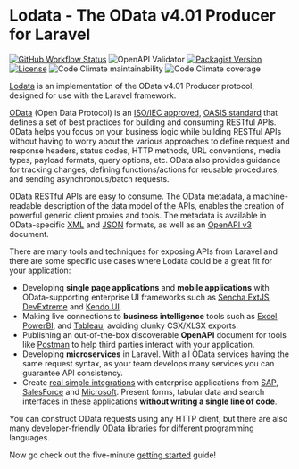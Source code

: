# Lodata - The OData v4.01 Producer for Laravel

<a href="https://github.com/flat3/lodata/actions"><img alt="GitHub Workflow Status" src="https://img.shields.io/github/workflow/status/flat3/lodata/Tests"></a>
<img alt="OpenAPI Validator" src="https://img.shields.io/swagger/valid/3.0?specUrl=https%3A%2F%2Fraw.githubusercontent.com%2Fflat3%2Flodata%2Fmain%2Ftests%2FUnit%2FProtocol%2F__snapshots__%2FServiceMetadataTest__test_has_flight_metadata_document_at_document_root__4.json"/>
<a href="https://packagist.org/packages/flat3/lodata"><img alt="Packagist Version" src="https://img.shields.io/packagist/v/flat3/lodata"></a>
<a href="https://packagist.org/packages/flat3/lodata"><img src="https://img.shields.io/packagist/l/flat3/lodata" alt="License"></a>
<img alt="Code Climate maintainability" src="https://img.shields.io/codeclimate/maintainability-percentage/flat3/lodata">
<img alt="Code Climate coverage" src="https://img.shields.io/codeclimate/coverage/flat3/lodata">

[Lodata](https://lodata.io) is an implementation of the OData v4.01 Producer protocol, designed for use with the Laravel framework.

[OData](https://www.odata.org) (Open Data Protocol) is an
[ISO/IEC approved](https://www.oasis-open.org/news/pr/iso-iec-jtc-1-approves-oasis-odata-standard-for-open-data-exchange),
[OASIS standard](https://www.oasis-open.org/committees/tc_home.php?wg_abbrev=odata) that defines a set of best practices for building and
consuming RESTful APIs.
OData helps you focus on your business logic while building RESTful APIs without having to worry about the various approaches to define request
and response headers, status codes, HTTP methods, URL conventions, media types, payload formats, query options, etc. OData also provides guidance
for tracking changes, defining functions/actions for reusable procedures, and sending asynchronous/batch requests.

OData RESTful APIs are easy to consume. The OData metadata, a machine-readable description of the data model of the APIs, enables the creation
of powerful generic client proxies and tools. The metadata is available in OData-specific
[XML](https://docs.oasis-open.org/odata/odata-csdl-xml/v4.01/odata-csdl-xml-v4.01.html) and
[JSON](https://docs.oasis-open.org/odata/odata-csdl-json/v4.01/odata-csdl-json-v4.01.html) formats, as well as an
[OpenAPI v3](https://swagger.io/specification/) document.

There are many tools and techniques for exposing APIs from Laravel and there are some specific use cases
where Lodata could be a great fit for your application:

- Developing **single page applications** and **mobile applications** with OData-supporting enterprise UI frameworks such as
  [Sencha ExtJS](https://docs.sencha.com/extjs/7.4.0/modern/Ext.data.proxy.Rest.html),
  [DevExtreme](https://js.devexpress.com/Documentation/Guide/Data_Binding/Specify_a_Data_Source/OData/) and
  [Kendo UI](https://docs.telerik.com/kendo-ui/framework/datasource/basic-usage).
- Making live connections to **business intelligence** tools
  such as [Excel](https://docs.microsoft.com/en-us/power-query/connectors/odatafeed),
  [PowerBI](https://docs.microsoft.com/en-us/power-bi/connect-data/desktop-connect-odata),
  and [Tableau](https://help.tableau.com/current/pro/desktop/en-us/examples_odata.htm), avoiding clunky CSX/XLSX exports.
- Publishing an out-of-the-box discoverable **OpenAPI** document for tools like
  [Postman](https://www.postman.com/product/api-client/) to help third parties interact with your application.
- Developing **microservices** in Laravel. With all OData services having the same request syntax, as your team develops
  many services you can guarantee API consistency.
- Create [real simple integrations](https://lodata.io/clients/) with enterprise applications from
  [SAP](https://help.sap.com/viewer/3f4043064eed446a895bc8ba7e61dc83/LATEST/en-US/8086d28511be408fbda1443166d350ad.html),
  [SalesForce](https://developer.salesforce.com/docs/atlas.en-us.integration_patterns_and_practices.meta/integration_patterns_and_practices/integ_pat_data_virtualization.htm)
  and [Microsoft](https://docs.microsoft.com/en-us/powerapps/maker/data-platform/virtual-entity-odata-provider-requirements).
  Present forms, tabular data and search interfaces in these applications **without writing a single line of code**.

You can construct OData requests using any HTTP client, but there are also many developer-friendly
[OData libraries](https://www.odata.org/libraries/) for different programming languages.

Now go check out the five-minute [getting started](https://lodata.io/getting-started/) guide!
